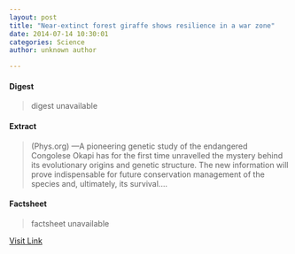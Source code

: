 ```yaml
---
layout: post
title: "Near-extinct forest giraffe shows resilience in a war zone"
date: 2014-07-14 10:30:01
categories: Science
author: unknown author

---
```



#### Digest
>digest unavailable

#### Extract
>(Phys.org) —A pioneering genetic study of the endangered Congolese Okapi has for the first time unravelled the mystery behind its evolutionary origins and genetic structure. The new information will prove indispensable for future conservation management of the species and, ultimately, its survival....

#### Factsheet
>factsheet unavailable

[Visit Link](http://phys.org/news324537051.html)


